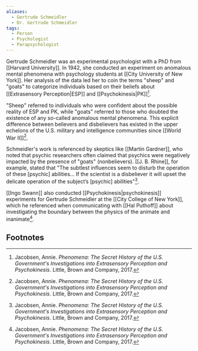```yaml
---
aliases:
  - Gertrude Schmeidler
  - Dr. Gertrude Schmeidler
tags:
  - Person
  - Psychologist
  - Parapsychologist
---
```

Gertrude Schmeidler was an experimental psychologist with a PhD from [[Harvard University]]. In 1942, she conducted an experiment on anomalous mental phenomena with psychology students at [[City University of New York]]. Her analysis of the data led her to coin the terms "sheep" and "goats" to categorize individuals based on their beliefs about [[Extrasensory Perception|ESP]] and [[Psychokinesis|PK]][^1].

"Sheep" referred to individuals who were confident about the possible reality of ESP and PK, while "goats" referred to those who doubted the existence of any so-called anomalous mental phenomena. This explicit difference between believers and disbelievers has existed in the upper echelons of the U.S. military and intelligence communities since [[World War II]][^1].

Schmeidler's work is referenced by skeptics like [[Martin Gardner]], who noted that psychic researchers often claimed that psychics were negatively impacted by the presence of "goats" (nonbelievers). [[J. B. Rhine]], for example, stated that "The subtlest influences seem to disturb the operation of these [psychic] abilities... If the scientist is a disbeliever it will upset the delicate operation of the subject’s [psychic] abilities"[^1].

[[Ingo Swann]] also conducted [[Psychokinesis|psychokinesis]] experiments for Gertrude Schmeidler at the [[City College of New York]], which he referenced when communicating with [[Hal Puthoff]] about investigating the boundary between the physics of the animate and inanimate[^1].

## Footnotes
[^1]: Jacobsen, Annie. *Phenomena: The Secret History of the U.S. Government's Investigations into Extrasensory Perception and Psychokinesis*. Little, Brown and Company, 2017.